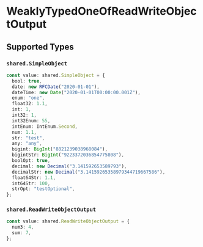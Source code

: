 # WeaklyTypedOneOfReadWriteObjectOutput


## Supported Types

### `shared.SimpleObject`

```typescript
const value: shared.SimpleObject = {
  bool: true,
  date: new RFCDate("2020-01-01"),
  dateTime: new Date("2020-01-01T00:00:00.001Z"),
  enum: "one",
  float32: 1.1,
  int: 1,
  int32: 1,
  int32Enum: 55,
  intEnum: IntEnum.Second,
  num: 1.1,
  str: "test",
  any: "any",
  bigint: BigInt("8821239038968084"),
  bigintStr: BigInt("9223372036854775808"),
  boolOpt: true,
  decimal: new Decimal("3.141592653589793"),
  decimalStr: new Decimal("3.14159265358979344719667586"),
  float64Str: 1.1,
  int64Str: 100,
  strOpt: "testOptional",
};
```

### `shared.ReadWriteObjectOutput`

```typescript
const value: shared.ReadWriteObjectOutput = {
  num3: 4,
  sum: 7,
};
```

